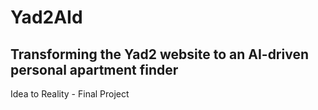 # Yad2AId
## Transforming the Yad2 website to an AI-driven personal apartment finder
Idea to Reality - Final Project
